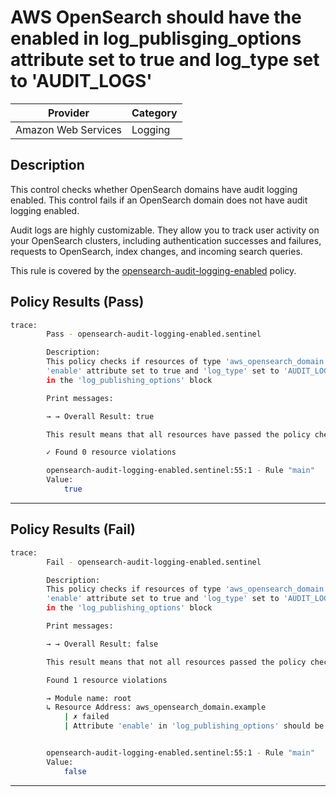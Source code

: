 # AWS OpenSearch should have the enabled in log_publisging_options attribute set to true and log_type set to 'AUDIT_LOGS'

| Provider            | Category  |
| ------------------- | --------  |
| Amazon Web Services |  Logging  |

## Description

This control checks whether OpenSearch domains have audit logging enabled. This control fails if an OpenSearch domain does not have audit logging enabled.

Audit logs are highly customizable. They allow you to track user activity on your OpenSearch clusters, including authentication successes and failures, requests to OpenSearch, index changes, and incoming search queries.

This rule is covered by the [opensearch-audit-logging-enabled](../../policies/opensearch/opensearch-audit-logging-enabled.sentinel) policy.

## Policy Results (Pass)

```bash
trace:
        Pass - opensearch-audit-logging-enabled.sentinel

        Description:
        This policy checks if resources of type 'aws_opensearch_domain' have the
        'enable' attribute set to true and 'log_type' set to 'AUDIT_LOGS'
        in the 'log_publishing_options' block

        Print messages:

        → → Overall Result: true

        This result means that all resources have passed the policy check for the policy opensearch-audit-logging-enabled.

        ✓ Found 0 resource violations

        opensearch-audit-logging-enabled.sentinel:55:1 - Rule "main"
        Value:
            true
```

---

## Policy Results (Fail)

```bash
trace:
        Fail - opensearch-audit-logging-enabled.sentinel

        Description:
        This policy checks if resources of type 'aws_opensearch_domain' have the
        'enable' attribute set to true and 'log_type' set to 'AUDIT_LOGS'
        in the 'log_publishing_options' block

        Print messages:

        → → Overall Result: false

        This result means that not all resources passed the policy check and the protected behavior is not allowed for the policy opensearch-audit-logging-enabled.

        Found 1 resource violations

        → Module name: root
        ↳ Resource Address: aws_opensearch_domain.example
            | ✗ failed
            | Attribute 'enable' in 'log_publishing_options' should be true and 'log_type' set to 'AUDIT_LOGS' for AWS OpenSearch Domain. Refer to https://docs.aws.amazon.com/securityhub/latest/userguide/opensearch-controls.html#opensearch-5 for more details.


        opensearch-audit-logging-enabled.sentinel:55:1 - Rule "main"
        Value:
            false
```

---
